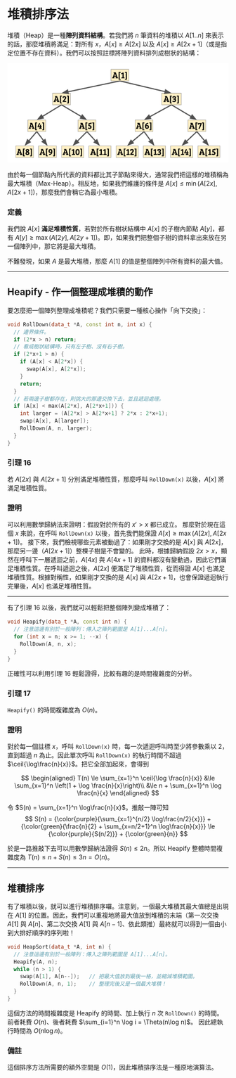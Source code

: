 # 堆積排序法

堆積（Heap）是一種**陣列資料結構**。若我們將 $n$ 筆資料的堆積以 $A[1..n]$ 來表示的話，那麼堆積將滿足：對所有 $x$，$A[x] \ge A[2x]$ 以及 $A[x] \ge A[2x+1]$（或是指定位置不存在資料）。我們可以按照註標將陣列資料排列成樹狀的結構：

![](./heapsort1.png)

由於每一個節點內所代表的資料都比其子節點來得大，通常我們把這樣的堆積稱為最大堆積（Max-Heap）。相反地，如果我們維護的條件是 $A[x] \le \min(A[2x], A[2x+1])$，那麼我們會稱它為最小堆積。

### 定義

我們說 $A[x]$ **滿足堆積性質**，若對於所有樹狀結構中 $A[x]$ 的子樹內節點 $A[y]$，都有 $A[y] \ge \max(A[2y], A[2y+1])$。即，如果我們把整個子樹的資料拿出來放在另一個陣列中，那它將是最大堆積。

不難發現，如果 $A$ 是最大堆積，那麼 $A[1]$ 的值是整個陣列中所有資料的最大值。

-----

## Heapify - 作一個整理成堆積的動作

要怎麼把一個陣列整理成堆積呢？我們只需要一種核心操作「向下交換」：

```cpp
void RollDown(data_t *A, const int n, int x) {
  // 邊界條件。
  if (2*x > n) return;
  // 看成樹狀結構時，只有左子樹、沒有右子樹。
  if (2*x+1 > n) {
    if (A[x] < A[2*x]) {
      swap(A[x], A[2*x]);
    }
    return;
  }
  // 若兩邊子樹都存在，則挑大的那邊交換下去，並且遞迴處理。
  if (A[x] < max(A[2*x], A[2*x+1])) {
    int larger = (A[2*x] > A[2*x+1] ? 2*x : 2*x+1);
    swap(A[x], A[larger]);
    RollDown(A, n, larger);
  }
}
```

### 引理 16

若 $A[2x]$ 與 $A[2x+1]$ 分別滿足堆積性質，那麼呼叫 `RollDown(x)` 以後，$A[x]$ 將滿足堆積性質。

### 證明

可以利用數學歸納法來證明：假設對於所有的 $x' > x$ 都已成立。
那麼對於現在這個 $x$ 來說，在呼叫 `RollDown(x)` 以後，首先我們能保證 $A[x] \ge \max(A[2x], A[2x+1])$。
接下來，我們檢視哪些元素被動過了：如果剛才交換的是 $A[x]$ 與 $A[2x]$，那麼另一邊（$A[2x+1]$）整棵子樹是不會變的。
此時，根據歸納假設 $2x > x$，顯然在呼叫下一層遞迴之前，$A[4x]$ 與 $A[4x+1]$ 的資料都沒有變動過，因此它們滿足堆積性質。在呼叫遞迴之後，$A[2x]$ 便滿足了堆積性質，從而得證 $A[x]$ 也滿足堆積性質。根據對稱性，如果剛才交換的是 $A[x]$ 與 $A[2x+1]$，也會保證遞迴執行完畢後，$A[x]$ 也滿足堆積性質。

-----

有了引理 16 以後，我們就可以輕鬆把整個陣列變成堆積了：

```cpp
void Heapify(data_t *A, const int n) {
  // 注意這邊有別於一般陣列：傳入之陣列範圍是 A[1]...A[n]。
  for (int x = n; x >= 1; --x) {
    RollDown(A, n, x);
  }
}
```

正確性可以利用引理 16 輕鬆證得，比較有趣的是時間複雜度的分析。

### 引理 17

`Heapify()` 的時間複雜度為 $O(n)$。

### 證明

對於每一個註標 $x$，呼叫 `RollDown(x)` 時，每一次遞迴呼叫時至少將參數乘以 2，直到超過 $n$ 為止。因此單次呼叫 `RollDown(x)` 的執行時間不超過 $\ceil{\log\frac{n}{x}}$。把它全部加起來，會得到

$$
\begin{aligned}
T(n) \le \sum_{x=1}^n \ceil{\log \frac{n}{x}} &\le \sum_{x=1}^n \left(1 + \log \frac{n}{x}\right)\\
&\le n + \sum_{x=1}^n \log \frac{n}{x}
\end{aligned}
$$

令 $S(n) = \sum_{x=1}^n \log\frac{n}{x}$。推敲一陣可知
$$
S(n) = {\color{purple}{\sum_{x=1}^{n/2} \log\frac{n/2}{x}}} + {\color{green}{\frac{n}{2} + \sum_{x=n/2+1}^n \log\frac{n}{x}}}
\le {\color{purple}{S(n/2)}} + {\color{green}{n}}
$$

於是一路推敲下去可以用數學歸納法證得 $S(n)\le 2n$。所以 Heapify 整體時間複雜度為 $T(n) \le n + S(n) \le 3n = O(n)$。

-----

## 堆積排序

有了堆積以後，就可以進行堆積排序囉。注意到，一個最大堆積其最大值總是出現在 $A[1]$ 的位置。因此，我們可以重複地將最大值放到堆積的末端（第一次交換 $A[1]$ 與 $A[n]$、第二次交換 $A[1]$ 與 $A[n-1]$、依此類推）最終就可以得到一個由小到大排好順序的序列啦！

```cpp
void HeapSort(data_t *A, int n) {
  // 注意這邊有別於一般陣列：傳入之陣列範圍是 A[1]...A[n]。
  Heapify(A, n);
  while (n > 1) {
    swap(A[1], A[n--]);   // 把最大值放到最後一格，並縮減堆積範圍。
    RollDown(A, n, 1);    // 整理完後又是一個最大堆積！
  }
}
```

這個方法的時間複雜度是 Heapify 的時間、加上執行 $n$ 次 `RollDown()` 的時間。
前者耗費 $O(n)$、後者耗費 $\sum_{i=1}^n \log i = \Theta(n\log n)$。
因此總執行時間為 $O(n\log n)$。

### 備註

這個排序方法所需要的額外空間是 $O(1)$，因此堆積排序法是一種原地演算法。

